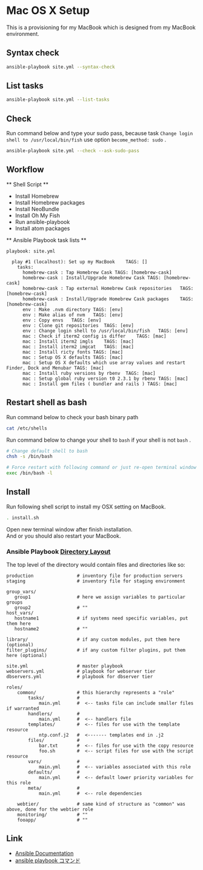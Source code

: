 # Mac OS X Setup

This is a provisioning for my MacBook which is designed from my MacBook environment.

## Syntax check

```sh
ansible-playbook site.yml --syntax-check
```

## List tasks

```sh
ansible-playbook site.yml --list-tasks
```

## Check

Run command below and type your sudo pass, because task `Change login shell to /usr/local/bin/fish` use option `become_method: sudo` .

```sh
ansible-playbook site.yml --check --ask-sudo-pass
```

## Workflow

** Shell Script **
- Install Homebrew
- Install Homebrew packages
- Install NeoBundle
- Install Oh My Fish
- Run ansible-playbook
- Install atom packages

** Ansible Playbook task lists **

```
playbook: site.yml

  play #1 (localhost): Set up my MacBook	TAGS: []
    tasks:
      homebrew-cask : Tap Homebrew Cask	TAGS: [homebrew-cask]
      homebrew-cask : Install/Upgrade Homebrew Cask	TAGS: [homebrew-cask]
      homebrew-cask : Tap external Homebrew Cask repositories	TAGS: [homebrew-cask]
      homebrew-cask : Install/Upgrade Homebrew Cask packages	TAGS: [homebrew-cask]
      env : Make .nvm directory	TAGS: [env]
      env : Make alias of nvm	TAGS: [env]
      env : Copy envs	TAGS: [env]
      env : Clone git repositories	TAGS: [env]
      env : Change login shell to /usr/local/bin/fish	TAGS: [env]
      mac : Check if iterm2 config is differ	TAGS: [mac]
      mac : Install iterm2 imgls	TAGS: [mac]
      mac : Install iterm2 imgcat	TAGS: [mac]
      mac : Install ricty fonts	TAGS: [mac]
      mac : Setup OS X defaults	TAGS: [mac]
      mac : Setup OS X defaults which use array values and restart Finder, Dock and Menubar	TAGS: [mac]
      mac : Install ruby versions by rbenv	TAGS: [mac]
      mac : Setup global ruby version t0 2.3.1 by rbenv	TAGS: [mac]
      mac : Install gem files ( bundler and rails )	TAGS: [mac]
```

## Restart shell as bash

Run command below to check your bash binary path

```sh
cat /etc/shells
```

Run command below to change your shell to `bash` if your shell is not `bash` .

```sh
# Change default shell to bash
chsh -s /bin/bash

# Force restart with following command or just re-open terminal window
exec /bin/bash -l
```

## Install

Run following shell script to install my OSX setting on MacBook.

```sh
. install.sh
```

Open new terminal window after finish installation.  
And or you should also restart your MacBook.


### Ansible Playbook [Directory Layout](http://docs.ansible.com/ansible/playbooks_best_practices.html#directory-layout)

The top level of the directory would contain files and directories like so:

```
production                # inventory file for production servers
staging                   # inventory file for staging environment

group_vars/
   group1                 # here we assign variables to particular groups
   group2                 # ""
host_vars/
   hostname1              # if systems need specific variables, put them here
   hostname2              # ""

library/                  # if any custom modules, put them here (optional)
filter_plugins/           # if any custom filter plugins, put them here (optional)

site.yml                  # master playbook
webservers.yml            # playbook for webserver tier
dbservers.yml             # playbook for dbserver tier

roles/
    common/               # this hierarchy represents a "role"
        tasks/            #
            main.yml      #  <-- tasks file can include smaller files if warranted
        handlers/         #
            main.yml      #  <-- handlers file
        templates/        #  <-- files for use with the template resource
            ntp.conf.j2   #  <------- templates end in .j2
        files/            #
            bar.txt       #  <-- files for use with the copy resource
            foo.sh        #  <-- script files for use with the script resource
        vars/             #
            main.yml      #  <-- variables associated with this role
        defaults/         #
            main.yml      #  <-- default lower priority variables for this role
        meta/             #
            main.yml      #  <-- role dependencies

    webtier/              # same kind of structure as "common" was above, done for the webtier role
    monitoring/           # ""
    fooapp/               # ""
```

## Link

- [Ansible Documentation](http://docs.ansible.com/ansible/index.html)
- [ansible playbook コマンド](https://github.com/yteraoka/ansible-tutorial/wiki/ansible-playbook%20%E3%82%B3%E3%83%9E%E3%83%B3%E3%83%89)
